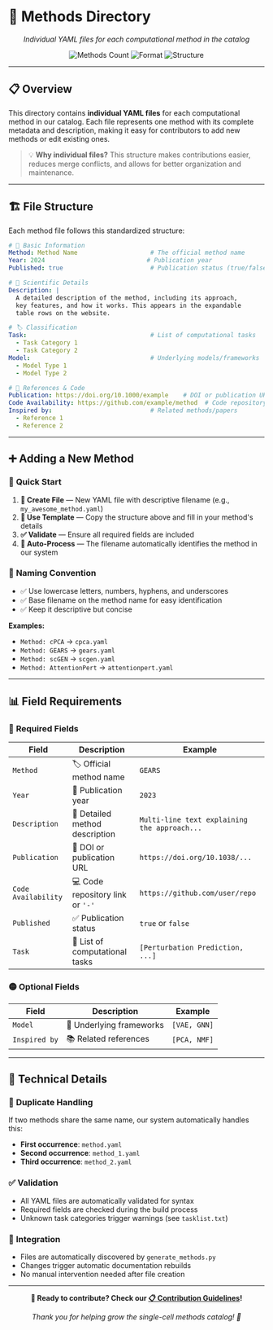 # 🧪 Methods Directory

<div align="center">

*Individual YAML files for each computational method in the catalog*

![Methods Count](https://img.shields.io/badge/methods-139-blue.svg)
![Format](https://img.shields.io/badge/format-YAML-green.svg)
![Structure](https://img.shields.io/badge/structure-standardized-orange.svg)

</div>

---

## 📋 **Overview**

This directory contains **individual YAML files** for each computational method in our catalog. Each file represents one method with its complete metadata and description, making it easy for contributors to add new methods or edit existing ones.

> 💡 **Why individual files?** This structure makes contributions easier, reduces merge conflicts, and allows for better organization and maintenance.

---

## 🏗️ **File Structure**

Each method file follows this standardized structure:

```yaml
# 📝 Basic Information
Method: Method Name                    # The official method name
Year: 2024                            # Publication year
Published: true                        # Publication status (true/false)

# 🔬 Scientific Details  
Description: |
  A detailed description of the method, including its approach,
  key features, and how it works. This appears in the expandable
  table rows on the website.

# 🏷️ Classification
Task:                                  # List of computational tasks
  - Task Category 1
  - Task Category 2
Model:                                 # Underlying models/frameworks  
  - Model Type 1
  - Model Type 2

# 🔗 References & Code
Publication: https://doi.org/10.1000/example    # DOI or publication URL
Code Availability: https://github.com/example/method  # Code repository URL
Inspired by:                           # Related methods/papers
  - Reference 1
  - Reference 2
```

---

## ➕ **Adding a New Method**

### 🚀 **Quick Start**

1. **📁 Create File** — New YAML file with descriptive filename (e.g., `my_awesome_method.yaml`)
2. **📝 Use Template** — Copy the structure above and fill in your method's details  
3. **✅ Validate** — Ensure all required fields are included
4. **🔄 Auto-Process** — The filename automatically identifies the method in our system

### 📏 **Naming Convention**

- ✅ Use lowercase letters, numbers, hyphens, and underscores
- ✅ Base filename on the method name for easy identification
- ✅ Keep it descriptive but concise

**Examples:**
- `Method: cPCA` → `cpca.yaml`
- `Method: GEARS` → `gears.yaml` 
- `Method: scGEN` → `scgen.yaml`
- `Method: AttentionPert` → `attentionpert.yaml`

---

## 📊 **Field Requirements**

### 🔴 **Required Fields**

| Field | Description | Example |
|-------|-------------|---------|
| `Method` | 🏷️ Official method name | `GEARS` |
| `Year` | 📅 Publication year | `2023` |
| `Description` | 📄 Detailed method description | `Multi-line text explaining the approach...` |
| `Publication` | 📖 DOI or publication URL | `https://doi.org/10.1038/...` |
| `Code Availability` | 💻 Code repository link or `'-'` | `https://github.com/user/repo` |
| `Published` | ✅ Publication status | `true` or `false` |
| `Task` | 🎯 List of computational tasks | `[Perturbation Prediction, ...]` |

### 🟡 **Optional Fields**

| Field | Description | Example |
|-------|-------------|---------|
| `Model` | 🔧 Underlying frameworks | `[VAE, GNN]` |
| `Inspired by` | 📚 Related references | `[PCA, NMF]` |

---

## 🔧 **Technical Details**

### 🔄 **Duplicate Handling**

If two methods share the same name, our system automatically handles this:
- **First occurrence**: `method.yaml`
- **Second occurrence**: `method_1.yaml`  
- **Third occurrence**: `method_2.yaml`

### ✅ **Validation**

- All YAML files are automatically validated for syntax
- Required fields are checked during the build process
- Unknown task categories trigger warnings (see `tasklist.txt`)

### 🚀 **Integration** 

- Files are automatically discovered by `generate_methods.py`
- Changes trigger automatic documentation rebuilds
- No manual intervention needed after file creation

---

<div align="center">

**🎉 Ready to contribute? Check our [📋 Contribution Guidelines](../docs/source/contribute.rst)!**

*Thank you for helping grow the single-cell methods catalog! 🙏*

</div>

